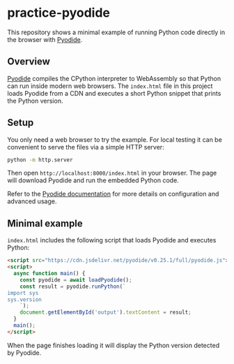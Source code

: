 # practice-pyodide

This repository shows a minimal example of running Python code directly in the browser with [Pyodide](https://pyodide.org/en/stable/).

## Overview

[Pyodide](https://pyodide.org/en/stable/) compiles the CPython interpreter to WebAssembly so that Python can run inside modern web browsers. The `index.html` file in this project loads Pyodide from a CDN and executes a short Python snippet that prints the Python version.

## Setup

You only need a web browser to try the example. For local testing it can be convenient to serve the files via a simple HTTP server:

```bash
python -m http.server
```

Then open `http://localhost:8000/index.html` in your browser. The page will download Pyodide and run the embedded Python code.

Refer to the [Pyodide documentation](https://pyodide.org/en/stable/) for more details on configuration and advanced usage.

## Minimal example

`index.html` includes the following script that loads Pyodide and executes Python:

```html
<script src="https://cdn.jsdelivr.net/pyodide/v0.25.1/full/pyodide.js"></script>
<script>
  async function main() {
    const pyodide = await loadPyodide();
    const result = pyodide.runPython(`
import sys
sys.version
    `);
    document.getElementById('output').textContent = result;
  }
  main();
</script>
```

When the page finishes loading it will display the Python version detected by Pyodide.
